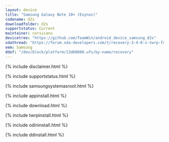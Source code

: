 ```yaml
---
layout: device
title: "Samsung Galaxy Note 10+ (Exynos)"
codename: d2s
downloadfolder: d2s
supportstatus: Current
maintainer: corsicanu
devicetree: "https://github.com/TeamWin/android_device_samsung_d2s"
xdathread: "https://forum.xda-developers.com/t/recovery-3-4-0-x-twrp-for-galaxy-note-10-5g-exynos.4198413/"
oem: Samsung
ddof: "/dev/block/platform/13d60000.ufs/by-name/recovery"
---
```


{% include disclaimer.html %}

{% include supportstatus.html %}

{% include samsungsystemasroot.html %}

{% include appinstall.html %}

{% include download.html %}

{% include twrpinstall.html %}

{% include odininstall.html %}

{% include ddinstall.html %}
